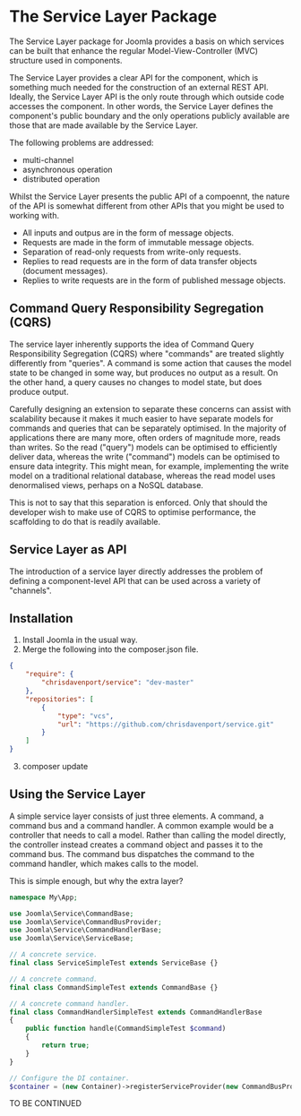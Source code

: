 # The Service Layer Package

The Service Layer package for Joomla provides a basis on which services can be built that enhance
the regular Model-View-Controller (MVC) structure used in components.

The Service Layer provides a clear API for the component, which is something much needed for the
construction of an external REST API.  Ideally, the Service Layer API is the only route through
which outside code accesses the component.  In other words, the Service Layer defines the
component's public boundary and the only operations publicly available are those that are made
available by the Service Layer.

The following problems are addressed:
* multi-channel
* asynchronous operation
* distributed operation

Whilst the Service Layer presents the public API of a compoennt, the nature of the API is somewhat
different from other APIs that you might be used to working with.
* All inputs and outpus are in the form of message objects.
* Requests are made in the form of immutable message objects.
* Separation of read-only requests from write-only requests.
* Replies to read requests are in the form of data transfer objects (document messages).
* Replies to write requests are in the form of published message objects.

## Command Query Responsibility Segregation (CQRS)

The service layer inherently supports the idea of Command Query Responsibility Segregation (CQRS)
where "commands" are treated slightly differently from "queries".  A command is some action that
causes the model state to be changed in some way, but produces no output as a result.  On the other
hand, a query causes no changes to model state, but does produce output.

Carefully designing an extension to separate these concerns can assist with scalability
because it makes it much easier to have separate models for commands and queries that can
be separately optimised.  In the majority of applications there are many more, often orders of
magnitude more, reads than writes.  So the read ("query") models can be optimised to efficiently
deliver data, whereas the write ("command") models can be optimised to ensure data integrity.
This might mean, for example, implementing the write model on a traditional relational database,
whereas the read model uses denormalised views, perhaps on a NoSQL database.

This is not to say that this separation is enforced.  Only that should the developer wish to make
use of CQRS to optimise performance, the scaffolding to do that is readily available.

## Service Layer as API

The introduction of a service layer directly addresses the problem of defining a component-level API
that can be used across a variety of "channels".

## Installation

1. Install Joomla in the usual way.
2. Merge the following into the composer.json file.
```json
{
	"require": {
		"chrisdavenport/service": "dev-master"
	},
	"repositories": [
		{
			"type": "vcs",
			"url": "https://github.com/chrisdavenport/service.git"
		}
	]
}
```
3. composer update

## Using the Service Layer

A simple service layer consists of just three elements.  A command, a command bus and a command handler.
A common example would be a controller that needs to call a model.  Rather than calling the model
directly, the controller instead creates a command object and passes it to the command bus.  The
command bus dispatches the command to the command handler, which makes calls to the model.

This is simple enough, but why the extra layer?  

```php
namespace My\App;

use Joomla\Service\CommandBase;
use Joomla\Service\CommandBusProvider;
use Joomla\Service\CommandHandlerBase;
use Joomla\Service\ServiceBase;

// A concrete service.
final class ServiceSimpleTest extends ServiceBase {}

// A concrete command.
final class CommandSimpleTest extends CommandBase {}

// A concrete command handler.
final class CommandHandlerSimpleTest extends CommandHandlerBase
{
	public function handle(CommandSimpleTest $command)
	{
		return true;
	}
}

// Configure the DI container.
$container = (new Container)->registerServiceProvider(new CommandBusProvider);
```

TO BE CONTINUED
